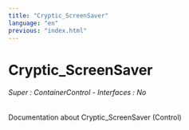 ```yaml
---
title: "Cryptic_ScreenSaver"
language: "en"
previous: "index.html"
---
```


# Cryptic_ScreenSaver

###### Super : ContainerControl - Interfaces : No

Documentation about Cryptic_ScreenSaver (Control)
